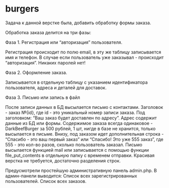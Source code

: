 # burgers
Задача к данной верстке была, добавить обработку формы заказа.

Обработка заказа делится на три фазы:

Фаза 1. Регистрация или “авторизация” пользователя.

Регистрация происходит по полю email, в эту же таблицу записывается имя и телефон. В случае если пользователь уже заказывал - происходит “авторизация”. Никаких паролей нет!

Фаза 2. Оформление заказа.

Записывается в отдельную таблицу с указанием идентификатора пользователя, адреса и деталей для доставок.

Фаза 3. Письмо или запись в файл

После записи данных в БД высылается письмо с контактами. Заголовок - заказ №{id}, где id - это уникальный номер записи заказа. Под заголовком: “Ваш заказ будет доставлен по адресу”. Адрес содержит данные из БД или формы. Содержимое заказа всегда одинаковое - DarkBeefBurger за 500 рублей, 1 шт, нигде в базе не хранится, только высылается в письме. Внизу, под заказом идет дополнительная строка - “Спасибо - это ваш первый заказ” или “Спасибо! Это уже 555 заказ”, где 555 - это кол-во разов, сколько пользователь заказал. Письмо высылается функцией mail или записывается с помощью функции file_put_contents в отдельную папку с временем отправки. Красивая верстка не требуется, достаточно разделения строк.

Предусмотрели простейшую административную панель admin.php. В админ-панели выводится:
Cписок всех зарегистрированных пользователей.
Cписок всех заказов.
